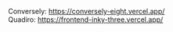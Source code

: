 Conversely: https://conversely-eight.vercel.app/  
Quadiro: https://frontend-inky-three.vercel.app/
